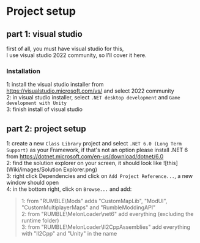 # Project setup

## part 1: visual studio

first of all, you must have visual studio for this, <br />
I use visual studio 2022 community, so I'll cover it here.

### Installation

1: install the visual studio installer from https://visualstudio.microsoft.com/vs/ and select 2022 community <br />
2: in visual studio installer, select `.NET desktop development` and `Game development with Unity` <br />
3: finish install of visual studio

## part 2: project setup

1: create a new `Class Library` project and select `.NET 6.0 (Long Term Support)` as your Framework, if that's not an option please install .NET 6 from https://dotnet.microsoft.com/en-us/download/dotnet/6.0 <br />
2: find the solution explorer on your screen, it should look like ![this](Wiki/images/Solution Explorer.png) <br />
3: right click Dependencies and click on `Add Project Reference...`, a new window should open <br />
4: in the bottom right, click on `Browse...` and add: <br />
> 1: from "RUMBLE\Mods" adds "CustomMapLib", "ModUI", "CustomMultiplayerMaps" and "RumbleModdingAPI" <br />
> 2: from "RUMBLE\MelonLoader\net6" add everything (excluding the runtime folder) <br />
> 3: from "RUMBLE\MelonLoader\Il2CppAssemblies" add everything with "Il2Cpp" and "Unity" in the name